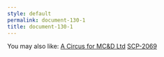 ```yaml
---
style: default
permalink: document-130-1
title: document-130-1
---
```

You may also like:
[A Circus for MC&D Ltd](http://scp-wiki.net/a-circus-for-mc-d-ltd)
[SCP-2069](http://scp-wiki.net/scp-2069)